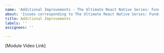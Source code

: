 ```yaml
---
name: 'Additional Improvements - The Ultimate React Native Series: Fundamentals courses'
about: 'Issues corresponding to The Ultimate React Native Series: Fundamentals courses'
title: Additional Improvements
labels: ''
assignees: ''

---
```


[Module Video Link]
